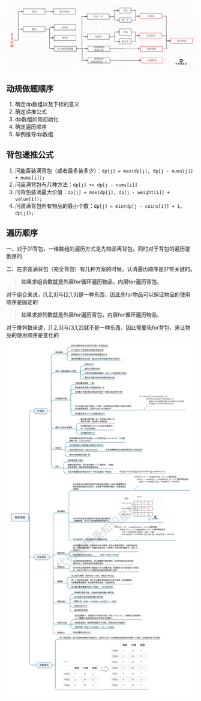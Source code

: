 ![416.分割等和子集1](背包.assets/20210117171307407.png)

## 动规做题顺序

1. 确定dp数组以及下标的意义
2. 确定递推公式
3. dp数组如何初始化
4. 确定遍历顺序
5. 举例推导dp数组

## 背包递推公式

1. 问能否装满背包（或者最多装多少）：`dp[j] = max(dp[j], dp[j - nums[j]] + nums[i]);`
2. 问装满背包有几种方法：`dp[j] += dp[j - nums[i]]`
3. 问背包装满最大价值：`dp[j] = max(dp[j], dp[j - weight[i]] + value[i]);`
4. 问装满背包所有物品的最小个数：`dp[j] = min(dp[j - coins[i]] + 1, dp[j]);`

## 遍历顺序

一、对于01背包，一维数组的遍历方式是先物品再背包，同时对于背包的遍历是倒序的

二、在求装满背包（完全背包）有几种方案的时候，认清遍历顺序是非常关键的。

> **如果求组合数就是外层for循环遍历物品，内层for遍历背包**。

对于组合来说，[1,2,3]与[2,1,3]是一种东西，因此先for物品可以保证物品的使用顺序是固定的

> **如果求排列数就是外层for遍历背包，内层for循环遍历物品**。

对于排列数来说，[1,2,3]与[3,1,2]就不是一种东西，因此需要先for背包，来让物品的使用顺序是变化的![img](背包.assets/背包问题1.jpeg)
